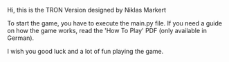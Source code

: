 Hi, this is the TRON Version designed by Niklas Markert

To start the game, you have to execute the main.py file.
If you need a guide on how the game works, read the 'How To Play' PDF (only available in German).

I wish you good luck and a lot of fun playing the game.
